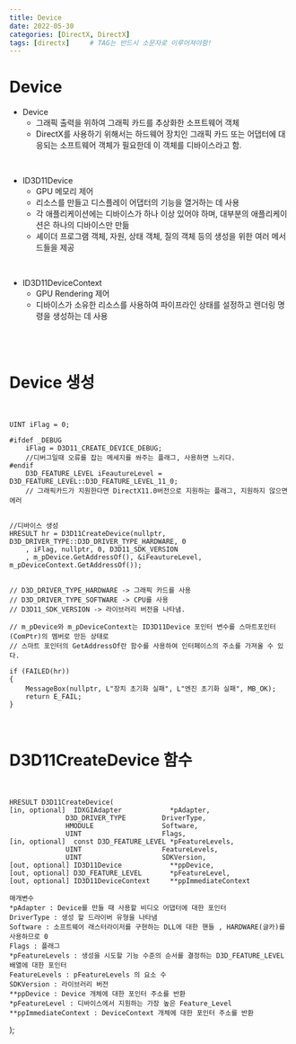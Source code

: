 ```yaml
---
title: Device
date: 2022-05-30
categories: [DirectX, DirectX]
tags: [directx]		# TAG는 반드시 소문자로 이루어져야함!
---
```


Device
=====================
* Device
  * 그래픽 출력을 위하여 그래픽 카드를 추상화한 소프트웨어 객체
  * DirectX를 사용하기 위해서는 하드웨어 장치인 그래픽 카드 또는 어댑터에 대응되는 소프트웨어 객체가 필요한데 이 객체를 디바이스라고 함.
  

<br>

* ID3D11Device
  *  GPU 메모리 제어
  *  리소스를 만들고 디스플레이 어댑터의 기능을 열거하는 데 사용
  *  각 애플리케이션에는 디바이스가 하나 이상 있어야 하며, 대부분의 애플리케이션은 하나의 디바이스만 만듦
  *  셰이더 프로그램 객체, 자원, 상태 객체, 질의 객체 등의 생성을 위한 여러 메서드들을 제공


<br>

* ID3D11DeviceContext
  * GPU Rendering 제어
  * 디바이스가 소유한 리소스를 사용하여 파이프라인 상태를 설정하고 렌더링 명령을 생성하는 데 사용
  

<br><br>

Device 생성
=================
<br>

	UINT iFlag = 0;

    #ifdef _DEBUG
	    iFlag = D3D11_CREATE_DEVICE_DEBUG;
        //디버그일때 오류를 잡는 메세지를 쏴주는 플래그, 사용하면 느리다.
    #endif
	    D3D_FEATURE_LEVEL iFeautureLevel = D3D_FEATURE_LEVEL::D3D_FEATURE_LEVEL_11_0;
        // 그래픽카드가 지원한다면 DirectX11.0버전으로 지원하는 플래그, 지원하지 않으면 에러


    //디바이스 생성
	HRESULT hr = D3D11CreateDevice(nullptr, D3D_DRIVER_TYPE::D3D_DRIVER_TYPE_HARDWARE, 0
		, iFlag, nullptr, 0, D3D11_SDK_VERSION
		, m_pDevice.GetAddressOf(), &iFeautureLevel, m_pDeviceContext.GetAddressOf());


	// D3D_DRIVER_TYPE_HARDWARE -> 그래픽 카드를 사용
	// D3D_DRIVER_TYPE_SOFTWARE -> CPU를 사용
	// D3D11_SDK_VERSION -> 라이브러리 버전을 나타냄.

	// m_pDevice와 m_pDeviceContext는 ID3D11Device 포인터 변수를 스마트포인터(ComPtr)의 멤버로 만든 상태로
	// 스마트 포인터의 GetAddressOf란 함수를 사용하여 인터페이스의 주소를 가져올 수 있다.

	if (FAILED(hr))
	{
		MessageBox(nullptr, L"장치 초기화 실패", L"엔진 초기화 실패", MB_OK);
		return E_FAIL;
	}

<br>

D3D11CreateDevice 함수
=====================

<br>



    HRESULT D3D11CreateDevice(
    [in, optional]  IDXGIAdapter            *pAdapter,
                  D3D_DRIVER_TYPE         DriverType,
                  HMODULE                 Software,
                  UINT                    Flags,
    [in, optional]  const D3D_FEATURE_LEVEL *pFeatureLevels,
                  UINT                    FeatureLevels,
                  UINT                    SDKVersion,
    [out, optional] ID3D11Device            **ppDevice,
    [out, optional] D3D_FEATURE_LEVEL       *pFeatureLevel,
    [out, optional] ID3D11DeviceContext     **ppImmediateContext

    매개변수
    *pAdapter : Device를 만들 때 사용할 비디오 어댑터에 대한 포인터
    DriverType : 생성 할 드라이버 유형을 나타냄
    Software : 소프트웨어 래스터라이저를 구현하는 DLL에 대한 핸들 , HARDWARE(글카)를 사용하므로 0
    Flags : 플래그
    *pFeatureLevels : 생성을 시도할 기능 수준의 순서를 결정하는 D3D_FEATURE_LEVEL 배열에 대한 포인터
    FeatureLevels : pFeatureLevels 의 요소 수
    SDKVersion : 라이브러리 버전
    **ppDevice : Device 개체에 대한 포인터 주소를 반환
    *pFeatureLevel : 디바이스에서 지원하는 가장 높은 Feature_Level
    **ppImmediateContext : DeviceContext 개체에 대한 포인터 주소를 반환
);